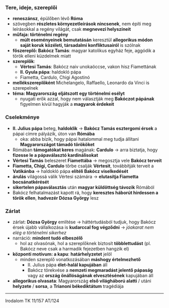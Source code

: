 ### Tere, ideje, szereplői
- **reneszánsz**, épülőben lévő **Róma**
- szövegben **részletes környezetleírások nincsenek**, nem építi meg leírásokkal a regény világát, csak **megnevezi helyszíneit**
- **műfaja: történelmi regény**
	- **múlt eseményeinek bemutatásán** keresztül **allegorikus módon saját koruk** **közéleti, társadalmi konfliktusairól** is szólnak
- **főszereplő: Bakócz Tamás**: magyar katolikus egyház feje, aggódik a török elleni küzdelmek miatt
- **szereplők**:
	- **Vértesi Tamás**: Bakócz naiv unokaöccse, vakon hisz Fiamettának
	- **II. Gyula pápa**: haldokló pápa
	- Fiametta, Cardulo, Chigi Agostinó
- **mellékszereplőként** Michelangelo, Raffaello, Leonardo da Vinci is szerepelnek
- **téma: Magyarország eljátszott egy történelmi esélyt**
	- nyugati erők azzal, hogy nem választják meg **Bakóczot pápának** figyelmen kívül hagyják a **magyarok érdekeit**
### Cselekménye
- **II. Julius pápa** beteg, **haldoklik** -> **Bakócz Tamás esztergomi érsek** a pápai címre pályázik, úton van **Rómába**
	- oka: abba bízik, hogy pápai hatalommal meg tudja állítani **Magyarországot támadó törököket**
- Rómában **támogatókat keres** magának: **Cardulo** -> arra biztatja, hogy **fizesse le a pápaválasztó kardinálisokat**
- **Vértesi Tamás** beleszeret **Fiamettába** -> megosztja vele **Bakócz terveit**
- **Fiametta, Chigi, Cardulo** tőrbe csalják **Vértesit**, továbbítják terveit a **Vatikánba** -> haldokló pápa **elítéli Bakócz viselkedését**
- **árulás** világossá válik Vértesi számára -> **elutasítja Fiametta bocsánatkérését**
- **sikertelen pápaválasztás** után **magyar küldöttség távozik** Rómából
- Bakócz felhatalmazást kapott rá, hogy **keresztes háborút hirdessen a török ellen**, **hadvezér Dózsa György** lesz
### Zárlat
- zárlat: **Dózsa György** említése -> háttértudásból tudjuk, hogy Bakócz érsek újabb vállalkozása is **kudarccal fog végződni** -> *jóakarat nem elég a történelmi sikerhez*
- narráció: **mindent tudó elbeszélő**
	- hol az olvasónak, hol a szereplőknek biztosít **többlettudást** (pl. Bakócz neve csak a harmadik fejezetben hangzik el)
- **központi motívum: a kapu**: **határhelyzetet** jelöl
	- minden szereplő vonatkozásában **máshogy értelmezhető**
		- II. Julius pápa **élet-halál kapujában** áll
		- Bakócz törekvése a **nemzeti megmaradást jelentő pápaság** vagy az **ország önállóságának elvesztésének** kapujában áll
- **allegorikus olvasata**: Magyarország **első világháború alatti** / utáni **helyzete** / **sorsa**, a **Trianoni békediktátum** tragédiája
---
Irodalom TK 11/157
AT/124